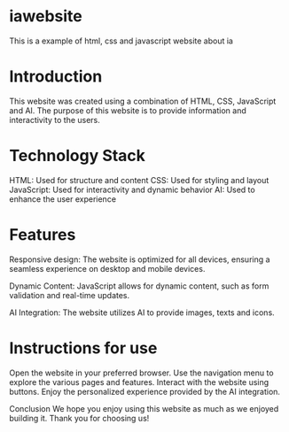 # iawebsite
This is a example of html, css and javascript website about ia


# Introduction
This website was created using a combination of HTML, CSS, JavaScript and AI. The purpose of this website is to provide information and interactivity to the users.

# Technology Stack
HTML: Used for structure and content
CSS: Used for styling and layout
JavaScript: Used for interactivity and dynamic behavior
AI: Used to enhance the user experience
# Features
Responsive design: The website is optimized for all devices, ensuring a seamless experience on desktop and mobile devices.

Dynamic Content: JavaScript allows for dynamic content, such as form validation and real-time updates.

AI Integration: The website utilizes AI to provide images, texts and icons.

# Instructions for use
Open the website in your preferred browser.
Use the navigation menu to explore the various pages and features.
Interact with the website using buttons.
Enjoy the personalized experience provided by the AI integration.

Conclusion
We hope you enjoy using this website as much as we enjoyed building it. Thank you for choosing us!
